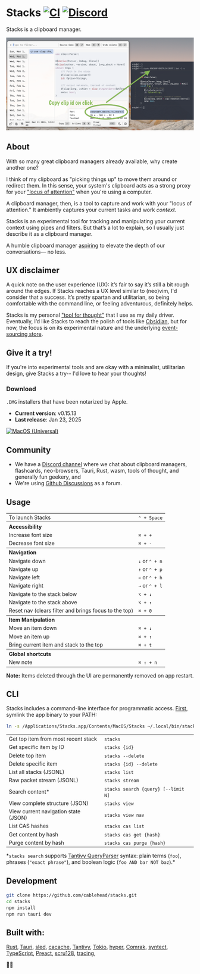 # Stacks [![CI](https://github.com/cablehead/stacks/actions/workflows/rust.yml/badge.svg)](https://github.com/cablehead/stacks/actions/workflows/rust.yml) [![Discord](https://img.shields.io/discord/1182364431435436042?logo=discord)](https://discord.com/invite/YNbScHBHrh)

Stacks is a clipboard manager.

![screenshot](./docs/screenshots/screenshot.png)

## About

With so many great clipboard managers already available, why create another one?

I think of my clipboard as "picking things up" to move them around or redirect
them. In this sense, your system's clipboard acts as a strong proxy for your
["locus of attention"](https://www.oreilly.com/library/view/humane-interface-the/0201379376/0201379376_ch02lev1sec3.html)
when you're using a computer.

A clipboard manager, then, is a tool to capture and work with your "locus of
attention." It ambiently captures your current tasks and work _context_.

Stacks is an experimental tool for tracking and manipulating your current
context using pipes and filters. But that’s a lot to explain, so I usually just
describe it as a clipboard manager.

A humble clipboard manager [aspiring](https://x.com/cablelounger/status/1854955656526127398) to elevate the depth of our conversations—
no less.

## UX disclaimer

A quick note on the user experience (UX): it’s fair to say it’s still a bit
rough around the edges. If Stacks reaches a UX level similar to (neo)vim, I'd
consider that a success. It’s pretty spartan and utilitarian, so being
comfortable with the command line, or feeling adventurous, definitely helps.

Stacks is my personal
["tool for thought"](https://maggieappleton.com/tools-for-thought) that I use as
my daily driver. Eventually, I’d like Stacks to reach the polish of tools like
[Obsidian](https://obsidian.md), but for now, the focus is on its experimental
nature and the underlying
[event-sourcing store](https://github.com/cablehead/xs).

## Give it a try!

If you're into experimental tools and are okay with a minimalist,
utilitarian design, give Stacks a try-- I'd love to hear your thoughts!

### Download

`.DMG` installers that have been notarized by Apple.

- **Current version**: v0.15.13
- **Last release**: Jan 23, 2025

[![MacOS (Universal)](./docs/assets/MacOS-Universal.svg)](https://stacks.cross.stream/static/releases/Stacks_0.15.13_universal.dmg)

## Community

- We have a [Discord channel](https://discord.gg/fDEcqjKHpv) where we chat about
  clipboard managers, flashcards, neo-browsers, Tauri, Rust, wasm, tools of
  thought, and generally fun geekery, and
- We're using
  [Github Discussions](https://github.com/cablehead/stacks/discussions) as a
  forum.

## Usage

<table>
  <tr><td>To launch Stacks</td><td><code>&#8963; + Space</code></td></tr>
  <tr><th colspan="2" align="left">Accessibility</th></tr>
  <tr><td>Increase font size</td><td><code>&#8984; + +</code></td></tr>
  <tr></tr>
  <tr><td>Decrease font size</td><td><code>&#8984; + -</code></td></tr>
  <tr><th colspan="2" align="left">Navigation</th></tr>
  <tr><td>Navigate down</td><td><code>&#8595;</code> or <code>&#8963; + n</code></td></tr>
  <tr></tr>
  <tr><td>Navigate up</td><td><code>&#8593;</code> or <code>&#8963; + p</code></td></tr>
  <tr></tr>
  <tr><td>Navigate left</td><td><code>&#8592;</code> or <code>&#8963; + h</code></td></tr>
  <tr></tr>
  <tr><td>Navigate right</td><td><code>&#8594;</code> or <code>&#8963; + l</code></td></tr>
  <tr></tr>
  <tr><td>Navigate to the stack below</td><td><code>&#x2325; + &#8595;</code></td></tr>
  <tr></tr>
  <tr><td>Navigate to the stack above</td><td><code>&#x2325; + &#8593;</code></td></tr>
  <tr></tr>
  <tr><td>Reset nav (clears filter and brings focus to the top)</td><td><code>&#8984; + 0</code></td></tr>
  <tr><th colspan="2" align="left">Item Manipulation</th></tr>
  <tr><td>Move an item down</td><td><code>&#8984; + &#8595;</code></td></tr>
  <tr></tr>
  <tr><td>Move an item up</td><td><code>&#8984; + &#8593;</code></td></tr>
  <tr></tr>
  <tr><td>Bring current item and stack to the top</td><td><code>&#8984; + t</code></td></tr>
  <tr><th colspan="2" align="left">Global shortcuts</th></tr>
  <tr><td>New note</td><td><code>&#8984; &#x21E7; + n</code></td></tr>
</table>

**Note:** Items deleted through the UI are permanently removed on app restart.

## CLI

Stacks includes a command-line interface for programmatic access. [First](https://stacks.cross.stream/releases/v0.15.6#xs-setup), symlink the app binary to your PATH:

```bash
ln -s /Applications/Stacks.app/Contents/MacOS/Stacks ~/.local/bin/stacks
```

<table>
  <tr><td>Get top item from most recent stack</td><td><code>stacks</code></td></tr>
  <tr><td>Get specific item by ID</td><td><code>stacks {id}</code></td></tr>
  <tr><td>Delete top item</td><td><code>stacks --delete</code></td></tr>
  <tr><td>Delete specific item</td><td><code>stacks {id} --delete</code></td></tr>
  <tr><td>List all stacks (JSONL)</td><td><code>stacks list</code></td></tr>
  <tr><td>Raw packet stream (JSONL)</td><td><code>stacks stream</code></td></tr>
  <tr><td>Search content*</td><td><code>stacks search {query} [--limit N]</code></td></tr>
  <tr><td>View complete structure (JSON)</td><td><code>stacks view</code></td></tr>
  <tr><td>View current navigation state (JSON)</td><td><code>stacks view nav</code></td></tr>
  <tr><td>List CAS hashes</td><td><code>stacks cas list</code></td></tr>
  <tr><td>Get content by hash</td><td><code>stacks cas get {hash}</code></td></tr>
  <tr><td>Purge content by hash</td><td><code>stacks cas purge {hash}</code></td></tr>
</table>

\*`stacks search` supports [Tantivy QueryParser](https://docs.rs/tantivy/latest/tantivy/query/struct.QueryParser.html) syntax: plain terms (`foo`), phrases (`"exact phrase"`), and boolean logic (`foo AND bar NOT baz`).*

## Development

```bash
git clone https://github.com/cablehead/stacks.git
cd stacks
npm install
npm run tauri dev
```

## Built with:

[Rust](https://www.rust-lang.org), [Tauri](https://tauri.app),
[sled](https://github.com/spacejam/sled),
[cacache](https://github.com/zkat/cacache-rs),
[Tantivy](https://github.com/quickwit-oss/tantivy), [Tokio](https://tokio.rs),
[hyper](https://hyper.rs), [Comrak](https://crates.io/crates/comrak),
[syntect](https://github.com/trishume/syntect),
[TypeScript](https://www.typescriptlang.org), [Preact](https://preactjs.com),
[scru128](https://github.com/scru128/rust),
[tracing](https://docs.rs/tracing/latest/tracing/),

🙏💚
